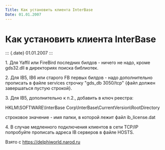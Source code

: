 ```yaml
---
Title: Как установить клиента InterBase
Date: 01.01.2007
---
```



Как установить клиента InterBase
================================

::: {.date}
01.01.2007
:::

1\. Для Yaffil или FireBird последних билдов - ничего не надо, кроме
gds32.dll в директориях поиска библиотек.

2\. Для IB5, IB6 или старого FB первых билдов - надо дополнительно
прописать в файле services строчку "gds\_db 3050/tcp" {файл должен
завершаться пустую строкой}.

3\. Для IB5, дополнительно к п.2., добавить в ключ реестра:

HKLM\\SOFTWARE\\InterBase Corp\\InterBase\\CurrentVersion\\RootDirectory

строковое значение - имя папки, в которой лежит файл ib\_license.dat

4\. В случае медленного подключения клиентов в сети TCP/IP попробуйте
прописать адреса IB серверов в файле HOSTS.

Взято с <https://delphiworld.narod.ru>
